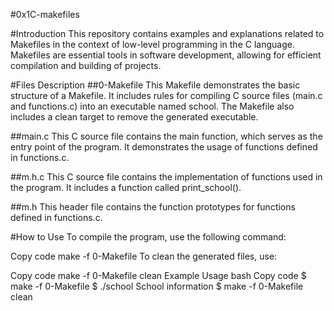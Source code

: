 #0x1C-makefiles

#Introduction
This repository contains examples and explanations related to Makefiles in the context of low-level programming in the C language. Makefiles are essential tools in software development, allowing for efficient compilation and building of projects.

#Files Description
##0-Makefile
This Makefile demonstrates the basic structure of a Makefile. It includes rules for compiling C source files (main.c and functions.c) into an executable named school. The Makefile also includes a clean target to remove the generated executable.

##main.c
This C source file contains the main function, which serves as the entry point of the program. It demonstrates the usage of functions defined in functions.c.

##m.h.c
This C source file contains the implementation of functions used in the program. It includes a function called print_school().

##m.h
This header file contains the function prototypes for functions defined in functions.c.

#How to Use
To compile the program, use the following command:

Copy code
make -f 0-Makefile
To clean the generated files, use:

Copy code
make -f 0-Makefile clean
Example Usage
bash
Copy code
$ make -f 0-Makefile
$ ./school
School information
$ make -f 0-Makefile clean
